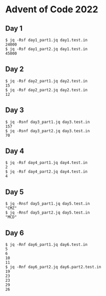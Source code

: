 # Advent of Code 2022

## Day 1

```
$ jq -Rsf day1_part1.jq day1.test.in
24000
$ jq -Rsf day1_part2.jq day1.test.in
45000
```

## Day 2

```
$ jq -Rsf day2_part1.jq day2.test.in
15
$ jq -Rsf day2_part2.jq day2.test.in
12
```

## Day 3

```
$ jq -Rsnf day3_part1.jq day3.test.in
157
$ jq -Rsnf day3_part2.jq day3.test.in
70
```

## Day 4

```
$ jq -Rsf day4_part1.jq day4.test.in
2
$ jq -Rsf day4_part2.jq day4.test.in
4
```

## Day 5

```
$ jq -Rnsf day5_part1.jq day5.test.in
"CMZ"
$ jq -Rnsf day5_part2.jq day5.test.in
"MCD"
```

## Day 6

```
$ jq -Rnf day6_part1.jq day6.test.in
5
6
10
11
$ jq -Rnf day6_part2.jq day6.part2.test.in
19
23
23
29
26
```
